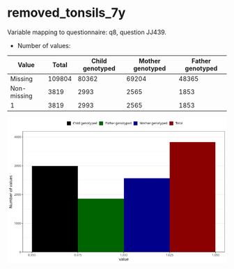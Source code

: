 # removed_tonsils_7y
Variable mapping to questionnaire: q8, question JJ439.
- Number of values:

| Value | Total | Child genotyped | Mother genotyped | Father genotyped |
| ----- | ----- | --------------- | ---------------- | ---------------- |
| Missing | 109804 | 80362 | 69204 | 48365 |
| Non-missing | 3819 | 2993 | 2565 | 1853 |
| 1 | 3819 | 2993 | 2565 | 1853 |



![](removed_tonsils_7y_n.png)



